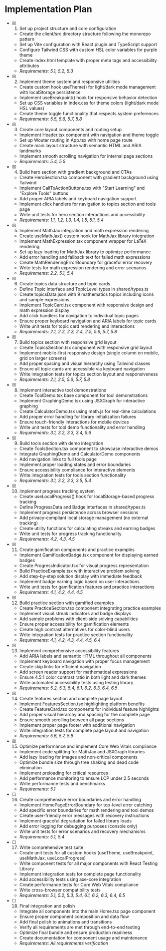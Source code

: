 # Implementation Plan

- [x] 1. Set up project structure and core configuration

  - Create the client/src directory structure following the monorepo pattern
  - Set up Vite configuration with React plugin and TypeScript support
  - Configure Tailwind CSS with custom HSL color variables for purple theme
  - Create index.html template with proper meta tags and accessibility attributes
  - _Requirements: 5.1, 5.2, 5.3_

- [x] 2. Implement theme system and responsive utilities

  - Create custom hook useTheme() for light/dark mode management with localStorage persistence
  - Implement useBreakpoint() hook for responsive behavior detection
  - Set up CSS variables in index.css for theme colors (light/dark mode HSL values)
  - Create theme toggle functionality that respects system preferences
  - _Requirements: 5.5, 5.6, 5.7, 5.8_

- [x] 3. Create core layout components and routing setup

  - Implement Header.tsx component with navigation and theme toggle
  - Set up Wouter routing in App.tsx with home page route
  - Create main layout structure with semantic HTML and ARIA landmarks
  - Implement smooth scrolling navigation for internal page sections
  - _Requirements: 5.4, 5.5_

- [x] 4. Build hero section with gradient background and CTAs

  - Create HeroSection.tsx component with gradient background using Tailwind
  - Implement CallToActionButtons.tsx with "Start Learning" and "Explore Tools" buttons
  - Add proper ARIA labels and keyboard navigation support
  - Implement click handlers for navigation to topics section and tools page
  - Write unit tests for hero section interactions and accessibility
  - _Requirements: 1.1, 1.2, 1.3, 1.4, 1.5, 5.1, 5.4_

- [x] 5. Implement MathJax integration and math expression rendering

  - Create useMathJax() custom hook for MathJax library integration
  - Implement MathExpression.tsx component wrapper for LaTeX rendering
  - Set up lazy loading for MathJax library to optimize performance
  - Add error handling and fallback text for failed math expressions
  - Create MathRenderingErrorBoundary for graceful error recovery
  - Write tests for math expression rendering and error scenarios
  - _Requirements: 2.2, 5.1, 5.4_

- [x] 6. Create topics data structure and topic cards

  - Define Topic interface and TopicLevel types in shared/types.ts
  - Create topicsData.json with 9 mathematics topics including icons and sample expressions
  - Implement TopicCard.tsx component with responsive design and math expression display
  - Add click handlers for navigation to individual topic pages
  - Ensure proper keyboard navigation and ARIA labels for topic cards
  - Write unit tests for topic card rendering and interactions
  - _Requirements: 2.1, 2.2, 2.3, 2.4, 2.5, 5.6, 5.7, 5.8_

- [x] 7. Build topics section with responsive grid layout

  - Create TopicsSection.tsx component with responsive grid layout
  - Implement mobile-first responsive design (single column on mobile, grid on larger screens)
  - Add proper spacing and visual hierarchy using Tailwind classes
  - Ensure all topic cards are accessible via keyboard navigation
  - Write integration tests for topics section layout and responsiveness
  - _Requirements: 2.1, 2.5, 5.6, 5.7, 5.8_

- [x] 8. Implement interactive tool demonstrations

  - Create ToolDemo.tsx base component for tool demonstrations
  - Implement GraphingDemo.tsx using JSXGraph for interactive graphing
  - Create CalculatorDemo.tsx using math.js for real-time calculations
  - Add proper error handling for library initialization failures
  - Ensure touch-friendly interactions for mobile devices
  - Write unit tests for tool demo functionality and error handling
  - _Requirements: 3.1, 3.2, 3.3, 3.4, 5.6_

- [x] 9. Build tools section with demo integration

  - Create ToolsSection.tsx component to showcase interactive demos
  - Integrate GraphingDemo and CalculatorDemo components
  - Add navigation links to full tools page
  - Implement proper loading states and error boundaries
  - Ensure accessibility compliance for interactive elements
  - Write integration tests for tools section functionality
  - _Requirements: 3.1, 3.2, 3.3, 3.5, 5.4_

- [x] 10. Implement progress tracking system

  - Create useLocalProgress() hook for localStorage-based progress tracking
  - Define ProgressData and Badge interfaces in shared/types.ts
  - Implement progress persistence across browser sessions
  - Add privacy-compliant local storage management (no external tracking)
  - Create utility functions for calculating streaks and earning badges
  - Write unit tests for progress tracking functionality
  - _Requirements: 4.2, 4.3, 4.5_

- [x] 11. Create gamification components and practice examples

  - Implement GamificationBadge.tsx component for displaying earned badges
  - Create ProgressIndicator.tsx for visual progress representation
  - Build PracticeExample.tsx with interactive problem solving
  - Add step-by-step solution display with immediate feedback
  - Implement badge earning logic based on user interactions
  - Write unit tests for gamification features and practice interactions
  - _Requirements: 4.1, 4.2, 4.4, 4.5_

- [x] 12. Build practice section with gamified examples

  - Create PracticeSection.tsx component integrating practice examples
  - Implement visual streak indicators and badge displays
  - Add sample problems with client-side solving capabilities
  - Ensure proper accessibility for gamification elements
  - Create high contrast alternatives for color-blind users
  - Write integration tests for practice section functionality
  - _Requirements: 4.1, 4.2, 4.3, 4.4, 4.5, 6.4_

- [x] 13. Implement comprehensive accessibility features

  - Add ARIA labels and semantic HTML throughout all components
  - Implement keyboard navigation with proper focus management
  - Create skip links for efficient navigation
  - Add screen reader support for mathematical expressions
  - Ensure 4.5:1 color contrast ratio in both light and dark themes
  - Write automated accessibility tests using testing library
  - _Requirements: 5.2, 5.3, 5.4, 6.1, 6.2, 6.3, 6.4, 6.5_

- [x] 14. Create features section and complete page layout

  - Implement FeaturesSection.tsx highlighting platform benefits
  - Create FeatureCard.tsx components for individual feature highlights
  - Add proper visual hierarchy and spacing for the complete page
  - Ensure smooth scrolling between all page sections
  - Implement proper page footer with additional navigation
  - Write integration tests for complete page layout and navigation
  - _Requirements: 5.6, 5.7, 5.8_

- [x] 15. Optimize performance and implement Core Web Vitals compliance

  - Implement code splitting for MathJax and JSXGraph libraries
  - Add lazy loading for images and non-critical components
  - Optimize bundle size through tree shaking and dead code elimination
  - Implement preloading for critical resources
  - Add performance monitoring to ensure LCP under 2.5 seconds
  - Write performance tests and benchmarks
  - _Requirements: 5.1_

- [ ] 16. Create comprehensive error boundaries and error handling

  - Implement HomePageErrorBoundary for top-level error catching
  - Add specific error boundaries for math rendering and tool demos
  - Create user-friendly error messages with recovery instructions
  - Implement graceful degradation for failed library loads
  - Add error logging for debugging purposes (console only)
  - Write unit tests for error scenarios and recovery mechanisms
  - _Requirements: 5.1, 5.4_

- [ ] 17. Write comprehensive test suite

  - Create unit tests for all custom hooks (useTheme, useBreakpoint, useMathJax, useLocalProgress)
  - Write component tests for all major components with React Testing Library
  - Implement integration tests for complete page functionality
  - Add accessibility tests using axe-core integration
  - Create performance tests for Core Web Vitals compliance
  - Write cross-browser compatibility tests
  - _Requirements: 5.1, 5.2, 5.3, 5.4, 6.1, 6.2, 6.3, 6.4, 6.5_

- [ ] 18. Final integration and polish
  - Integrate all components into the main Home.tsx page component
  - Ensure proper component composition and data flow
  - Add final polish to animations and transitions
  - Verify all requirements are met through end-to-end testing
  - Optimize final bundle and ensure production readiness
  - Create documentation for component usage and maintenance
  - _Requirements: All requirements verification_
